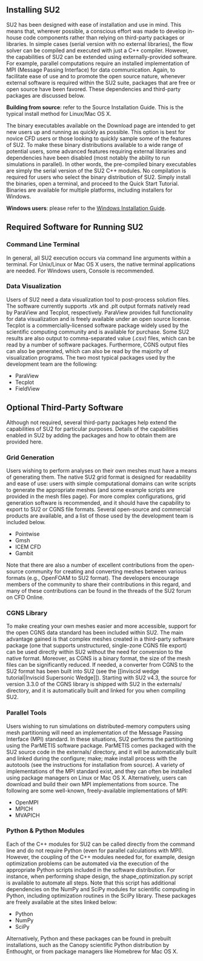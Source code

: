 ## Installing SU2

SU2 has been designed with ease of installation and use in mind. This means that, wherever possible, a conscious effort was made to develop in-house code components rather than relying on third-party packages or libraries. In simple cases (serial version with no external libraries), the flow solver can be compiled and executed with just a C++ compiler. However, the capabilities of SU2 can be extended using externally-provided software. For example, parallel computations require an installed implementation of MPI (Message Passing Interface) for data communication. Again, to facilitate ease of use and to promote the open source nature, whenever external software is required within the SU2 suite, packages that are free or open source have been favored. These dependencies and third-party packages are discussed below.

**Building from source**: refer to the Source Installation Guide. This is the typical install method for Linux/Mac OS X.

The binary executables available on the Download page are intended to get new users up and running as quickly as possible. This option is best for novice CFD users or those looking to quickly sample some of the features of SU2. To make these binary distributions available to a wide range of potential users, some advanced features requiring external libraries and dependencies have been disabled (most notably the ability to run simulations in parallel). In other words, the pre-compiled binary executables are simply the serial version of the SU2 C++ modules.
No compilation is required for users who select the binary distribution of SU2. Simply install the binaries, open a terminal, and proceed to the Quick Start Tutorial. Binaries are available for multiple platforms, including installers for Windows.

**Windows users**: please refer to the [Windows Installation Guide](https://github.com/su2code/SU2/wiki/Windows-Installation). 

## Required Software for Running SU2

### Command Line Terminal

In general, all SU2 execution occurs via command line arguments within a terminal. For Unix/Linux or Mac OS X users, the native terminal applications are needed. For Windows users, Console is recommended.

### Data Visualization

Users of SU2 need a data visualization tool to post-process solution files. The software currently supports .vtk and .plt output formats natively read by ParaView and Tecplot, respectively. ParaView provides full functionality for data visualization and is freely available under an open source license. Tecplot is a commercially-licensed software package widely used by the scientific computing community and is available for purchase. Some SU2 results are also output to comma-separated value (.csv) files, which can be read by a number of software packages. Furthermore, CGNS output files can also be generated, which can also be read by the majority of visualization programs. The two most typical packages used by the development team are the following:
- ParaView
- Tecplot
- FieldView

## Optional Third-Party Software

Although not required, several third-party packages help extend the capabilities of SU2 for particular purposes.  Details of the capabilities enabled in SU2 by adding the packages and how to obtain them are provided here.

### Grid Generation

Users wishing to perform analyses on their own meshes must have a means of generating them. The native SU2 grid format is designed for readability and ease of use: users with simple computational domains can write scripts to generate the appropriate meshes (and some example scripts are provided in the mesh files page). For more complex configurations, grid generation software is recommended, and it should have the capability to export to SU2 or CGNS file formats. Several open-source and commercial products are available, and a list of those used by the development team is included below.
- Pointwise
- Gmsh
- ICEM CFD
- Gambit

Note that there are also a number of excellent contributions from the open-source community for creating and converting meshes between various formats (e.g., OpenFOAM to SU2 format). The developers encourage members of the community to share their contributions in this regard, and many of these contributions can be found in the threads of the SU2 forum on CFD Online.

### CGNS Library

To make creating your own meshes easier and more accessible, support for the open CGNS data standard has been included within SU2. The main advantage gained is that complex meshes created in a third-party software package (one that supports unstructured, single-zone CGNS file export) can be used directly within SU2 without the need for conversion to the native format. Moreover, as CGNS is a binary format, the size of the mesh files can be significantly reduced.  If needed, a converter from CGNS to the SU2 format has been built into SU2 (see the [[inviscid wedge tutorial|Inviscid Supersonic Wedge]]). Starting with SU2 v4.3, the source for version 3.3.0 of the CGNS library is shipped with SU2 in the externals/ directory, and it is automatically built and linked for you when compiling SU2.

### Parallel Tools

Users wishing to run simulations on distributed-memory computers using mesh partitioning will need an implementation of the Message Passing Interface (MPI) standard.  In these situations, SU2 performs the partitioning using the ParMETIS software package. ParMETIS comes packaged with the SU2 source code in the externals/ directory, and it will be automatically built and linked during the configure; make; make install process with the autotools (see the instructions for installation from source). A variety of implementations of the MPI standard exist, and they can often be installed using package managers on Linux or Mac OS X. Alternatively, users can download and build their own MPI implementations from source. The following are some well-known, freely-available implementations of MPI:
- OpenMPI
- MPICH
- MVAPICH

### Python & Python Modules

Each of the C++ modules for SU2 can be called directly from the command line and do not require Python (even for parallel calculations with MPI). However, the coupling of the C++ modules needed for, for example, design optimization problems can be automated via the execution of the appropriate Python scripts included in the software distribution. For instance, when performing shape design, the shape_optimization.py script is available to automate all steps.  Note that this script has additional dependencies on the NumPy and SciPy modules for scientific computing in Python, including optimization routines in the SciPy library. These packages are freely available at the sites linked below:
- Python
- NumPy
- SciPy

Alternatively, Python and these packages can be found in prebuilt installations, such as the Canopy scientific Python distribution by Enthought, or from package managers like Homebrew for Mac OS X.